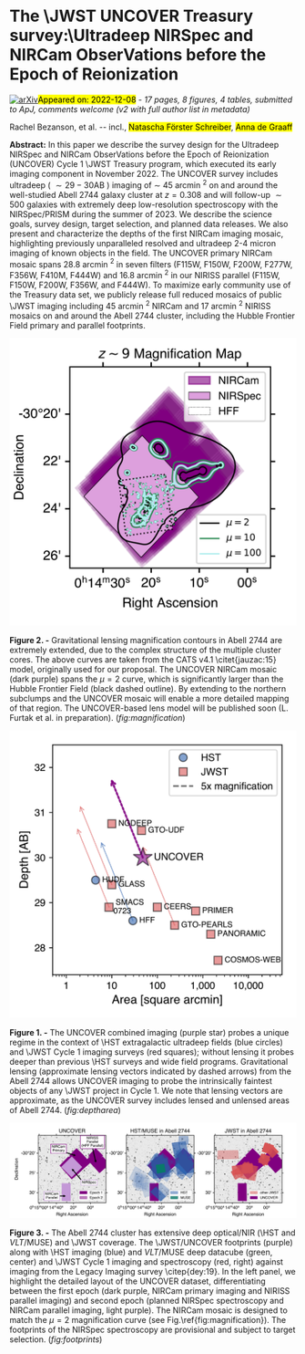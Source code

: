 <div class="macros" style="visibility:hidden;">
$\newcommand{\ensuremath}{}$
$\newcommand{\xspace}{}$
$\newcommand{\object}[1]{\texttt{#1}}$
$\newcommand{\farcs}{{.}''}$
$\newcommand{\farcm}{{.}'}$
$\newcommand{\arcsec}{''}$
$\newcommand{\arcmin}{'}$
$\newcommand{\ion}[2]{#1#2}$
$\newcommand{\textsc}[1]{\textrm{#1}}$
$\newcommand{\hl}[1]{\textrm{#1}}$
$\newcommand{\url}[1]{\href{#1}{#1}}$
$\newcommand{\dodoi}[1]{doi:~\href{http://doi.org/#1}{\nolinkurl{#1}}}$
$\newcommand{\doeprint}[1]{\href{http://ascl.net/#1}{\nolinkurl{http://ascl.net/#1}}}$
$\newcommand{\doarXiv}[1]{\href{https://arxiv.org/abs/#1}{\nolinkurl{https://arxiv.org/abs/#1}}}$
$\newcommand{\vdag}{(v)^\dagger}$
$\newcommand$
$\newcommand$
$\newcommand{\minus}{\scalebox{0.5}[1.0]{-}}$
$\newcommand{\}{natexlab}$</div>

<div class="macros" style="visibility:hidden;">
$\newcommand{\ensuremath}{}$
$\newcommand{\xspace}{}$
$\newcommand{\object}[1]{\texttt{#1}}$
$\newcommand{\farcs}{{.}''}$
$\newcommand{\farcm}{{.}'}$
$\newcommand{\arcsec}{''}$
$\newcommand{\arcmin}{'}$
$\newcommand{\ion}[2]{#1#2}$
$\newcommand{\textsc}[1]{\textrm{#1}}$
$\newcommand{\hl}[1]{\textrm{#1}}$
$\newcommand{\url}[1]{\href{#1}{#1}}$
$\newcommand{\dodoi}[1]{doi:~\href{http://doi.org/#1}{\nolinkurl{#1}}}$
$\newcommand{\doeprint}[1]{\href{http://ascl.net/#1}{\nolinkurl{http://ascl.net/#1}}}$
$\newcommand{\doarXiv}[1]{\href{https://arxiv.org/abs/#1}{\nolinkurl{https://arxiv.org/abs/#1}}}$
$\newcommand{\vdag}{(v)^\dagger}$
$\newcommand$
$\newcommand$
$\newcommand{\minus}{\scalebox{0.5}[1.0]{-}}$
$\newcommand{\}{natexlab}$</div>



<div id="title">

# The \JWST UNCOVER Treasury survey:\\Ultradeep NIRSpec and NIRCam ObserVations before the Epoch of Reionization

</div>
<div id="comments">

[![arXiv](https://img.shields.io/badge/arXiv-2212.04026-b31b1b.svg)](https://arxiv.org/abs/2212.04026)<mark>Appeared on: 2022-12-08</mark> - _17 pages, 8 figures, 4 tables, submitted to ApJ, comments welcome (v2 with full author list in metadata)_

</div>
<div id="authors">

Rachel Bezanson, et al. -- incl., <mark>Natascha Förster Schreiber</mark>, <mark>Anna de Graaff</mark>

</div>
<div id="abstract">

**Abstract:** In this paper we describe the survey design for the Ultradeep NIRSpec and NIRCam ObserVations before the Epoch of Reionization (UNCOVER) Cycle 1 \JWST Treasury program, which executed its early imaging component in November 2022. The UNCOVER survey includes ultradeep ( $\sim29-30\mathrm{AB}$ ) imaging of $\sim$ 45 arcmin $^2$ on and around the well-studied Abell 2744 galaxy cluster at $z=0.308$ and will follow-up ${\sim}500$ galaxies with extremely deep low-resolution spectroscopy with the NIRSpec/PRISM during the summer of 2023. We describe the science goals, survey design, target selection, and planned data releases. We also present and characterize the depths of the first NIRCam imaging mosaic, highlighting previously unparalleled resolved and ultradeep 2-4 micron imaging of known objects in the field. The UNCOVER primary NIRCam mosaic spans 28.8 arcmin $^2$ in seven filters (F115W, F150W, F200W, F277W, F356W, F410M, F444W) and 16.8 arcmin $^2$ in our NIRISS parallel (F115W, F150W, F200W, F356W, and F444W).  To maximize early community use of the Treasury data set, we publicly release full reduced mosaics of public \JWST imaging including 45 arcmin $^2$ NIRCam and 17 arcmin $^2$ NIRISS mosaics on and around the Abell 2744 cluster, including the Hubble Frontier Field primary and parallel footprints.

</div>

<div id="div_fig1">

<img src="tmp_2212.04026/./figures/magnification_HFF.png" alt="Fig2" width="100%"/>

**Figure 2. -** Gravitational lensing magnification contours in Abell 2744 are extremely extended, due to the complex structure of the multiple cluster cores. The above curves are taken from the CATS v4.1 \citet{jauzac:15} model, originally used for our proposal. The UNCOVER NIRCam mosaic (dark purple) spans the $\mu=2$ curve, which is significantly larger than the Hubble Frontier Field (black dashed outline). By extending to the northern subclumps and the UNCOVER mosaic will enable a more detailed mapping of that region. The UNCOVER-based lens model will be published soon (L. Furtak et al. in preparation).  (*fig:magnification*)

</div>
<div id="div_fig2">

<img src="tmp_2212.04026/./figures/depth_area.png" alt="Fig1" width="100%"/>

**Figure 1. -** The UNCOVER combined imaging (purple star) probes a unique regime in the context of \HST extragalactic ultradeep fields (blue circles) and \JWST Cycle 1 imaging surveys (red squares); without lensing it probes deeper than previous \HST surveys and wide field programs. Gravitational lensing (approximate lensing vectors indicated by dashed arrows) from the Abell 2744 allows UNCOVER imaging to probe the intrinsically faintest objects of any \JWST project in Cycle 1. We note that lensing vectors are approximate, as the UNCOVER survey includes lensed and unlensed areas of Abell 2744. (*fig:deptharea*)

</div>
<div id="div_fig3">

<img src="tmp_2212.04026/./figures/Footprints.png" alt="Fig3" width="100%"/>

**Figure 3. -** The Abell 2744 cluster has extensive deep optical/NIR (\HST and *VLT*/MUSE) and \JWST coverage. The \JWST/UNCOVER footprints (purple) along with \HST imaging (blue) and *VLT*/MUSE deep datacube (green, center) and \JWST Cycle 1 imaging and spectroscopy (red, right) against imaging from the Legacy Imaging survey \citep{dey:19}. In the left panel, we highlight the detailed layout of the UNCOVER dataset, differentiating between the first epoch (dark purple, NIRCam primary imaging and NIRISS parallel imaging) and second epoch (planned NIRSpec spectroscopy and NIRCam parallel imaging, light purple). The NIRCam mosaic is designed to match the $\mu=2$ magnification curve (see Fig.\ref{fig:magnification}). The footprints of the NIRSpec spectroscopy are provisional and subject to target selection. (*fig:footprints*)

</div>